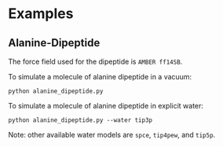 Examples
========

Alanine-Dipeptide
-----------------

The force field used for the dipeptide is `AMBER ff14SB`.

To simulate a molecule of alanine dipeptide in a vacuum:

```
python alanine_dipeptide.py
```

To simulate a molecule of alanine dipeptide in explicit water:

```
python alanine_dipeptide.py --water tip3p
```

Note: other available water models are `spce`, `tip4pew`, and `tip5p`.

